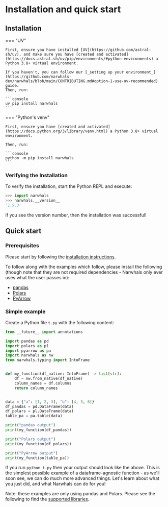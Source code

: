 # Installation and quick start

## Installation

=== "UV"

    First, ensure you have installed [UV](https://github.com/astral-sh/uv), and make sure you have [created and activated](https://docs.astral.sh/uv/pip/environments/#python-environments) a Python 3.8+ virtual environment.

    If you haven't, you can follow our [_setting up your environment_](https://github.com/narwhals-dev/narwhals/blob/main/CONTRIBUTING.md#option-1-use-uv-recommended) guide.
    Then, run:

    ```console
    uv pip install narwhals
    ```

=== "Python's venv"

    First, ensure you have [created and activated](https://docs.python.org/3/library/venv.html) a Python 3.8+ virtual environment.

    Then, run:

    ```console
    python -m pip install narwhals
    ```

### Verifying the Installation

To verify the installation, start the Python REPL and execute:
```python
>>> import narwhals
>>> narwhals.__version__
'1.9.3'
```
If you see the version number, then the installation was successful!

## Quick start

### Prerequisites

Please start by following the [installation instructions](installation.md).

To follow along with the examples which follow, please install the following (though note that
they are not required dependencies - Narwhals only ever uses what the user passes in):

- [pandas](https://pandas.pydata.org/docs/getting_started/install.html)
- [Polars](https://pola-rs.github.io/polars/user-guide/installation/)
- [PyArrow](https://arrow.apache.org/docs/python/install.html)

### Simple example

Create a Python file `t.py` with the following content:

```python exec="1" source="above" session="quickstart" result="python"
from __future__ import annotations

import pandas as pd
import polars as pl
import pyarrow as pa
import narwhals as nw
from narwhals.typing import IntoFrame


def my_function(df_native: IntoFrame) -> list[str]:
    df = nw.from_native(df_native)
    column_names = df.columns
    return column_names


data = {"a": [1, 2, 3], "b": [4, 5, 6]}
df_pandas = pd.DataFrame(data)
df_polars = pl.DataFrame(data)
table_pa = pa.table(data)

print("pandas output")
print(my_function(df_pandas))

print("Polars output")
print(my_function(df_polars))

print("PyArrow output")
print(my_function(table_pa))
```

If you run `python t.py` then your output should look like the above. This is the simplest possible example of a dataframe-agnostic
function - as we'll soon see, we can do much more advanced things.
Let's learn about what you just did, and what Narwhals can do for you!

Note: these examples are only using pandas and Polars. Please see the following to find the [supported libraries](extending.md).
